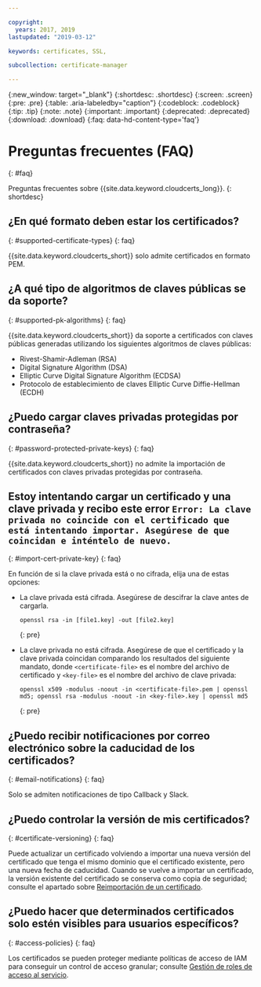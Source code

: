 ```yaml
---

copyright:
  years: 2017, 2019
lastupdated: "2019-03-12"

keywords: certificates, SSL, 

subcollection: certificate-manager

---
```


{:new_window: target="_blank"}
{:shortdesc: .shortdesc}
{:screen: .screen}
{:pre: .pre}
{:table: .aria-labeledby="caption"}
{:codeblock: .codeblock}
{:tip: .tip}
{:note: .note}
{:important: .important}
{:deprecated: .deprecated}
{:download: .download}
{:faq: data-hd-content-type='faq'}

# Preguntas frecuentes (FAQ)
{: #faq}

Preguntas frecuentes sobre {{site.data.keyword.cloudcerts_long}}.
{: shortdesc}

## ¿En qué formato deben estar los certificados?
{: #supported-certificate-types}
{: faq}

{{site.data.keyword.cloudcerts_short}} solo admite certificados en formato PEM.

## ¿A qué tipo de algoritmos de claves públicas se da soporte?
{: #supported-pk-algorithms}
{: faq}

{{site.data.keyword.cloudcerts_short}} da soporte a certificados con claves públicas generadas utilizando los siguientes algoritmos de claves públicas:

* Rivest-Shamir-Adleman (RSA)
* Digital Signature Algorithm (DSA)
* Elliptic Curve Digital Signature Algorithm (ECDSA)
* Protocolo de establecimiento de claves Elliptic Curve Diffie-Hellman (ECDH)


## ¿Puedo cargar claves privadas protegidas por contraseña?
{: #password-protected-private-keys}
{: faq}

{{site.data.keyword.cloudcerts_short}} no admite la importación de certificados con claves privadas protegidas por contraseña.

## Estoy intentando cargar un certificado y una clave privada y recibo este error `Error: La clave privada no coincide con el certificado que está intentando importar. Asegúrese de que coincidan e inténtelo de nuevo.`
{: #import-cert-private-key}
{: faq}

En función de si la clave privada está o no cifrada, elija una de estas opciones:

* La clave privada está cifrada. Asegúrese de descifrar la clave antes de cargarla.

   ```
   openssl rsa -in [file1.key] -out [file2.key]
   ```
   {: pre}

* La clave privada no está cifrada. Asegúrese de que el certificado y la clave privada coincidan comparando los resultados del siguiente mandato, donde `<certificate-file>` es el nombre del archivo de certificado y `<key-file>` es el nombre del archivo de clave privada:

   ```
   openssl x509 -modulus -noout -in <certificate-file>.pem | openssl md5; openssl rsa -modulus -noout -in <key-file>.key | openssl md5
   ```
   {: pre}

## ¿Puedo recibir notificaciones por correo electrónico sobre la caducidad de los certificados?
{: #email-notifications}
{: faq}

Solo se admiten notificaciones de tipo Callback y Slack.

## ¿Puedo controlar la versión de mis certificados?
{: #certificate-versioning}
{: faq}

Puede actualizar un certificado volviendo a importar una nueva versión del certificado que tenga el mismo dominio que el certificado existente, pero una nueva fecha de caducidad. Cuando se vuelve a importar un certificado, la versión existente del certificado se conserva como copia de seguridad; consulte el apartado sobre [Reimportación de un certificado](/docs/services/certificate-manager?topic=certificate-manager-managing-certificates-from-the-dashboard#reimport-certificate).

## ¿Puedo hacer que determinados certificados solo estén visibles para usuarios específicos?
{: #access-policies}
{: faq}

Los certificados se pueden proteger mediante políticas de acceso de IAM para conseguir un control de acceso granular; consulte [Gestión de roles de acceso al servicio](/docs/services/certificate-manager?topic=certificate-manager-managing-service-access-roles#managing-service-access-roles).
